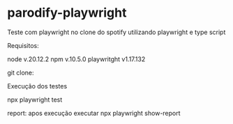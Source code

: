 # parodify-playwright
Teste com playwright no clone do spotify utilizando playwright e type script


Requisitos: 

node v.20.12.2
npm v.10.5.0
playwritght v1.17.132


git clone:


Execução dos testes 

npx playwright test

report: apos execução executar npx playwright show-report 


